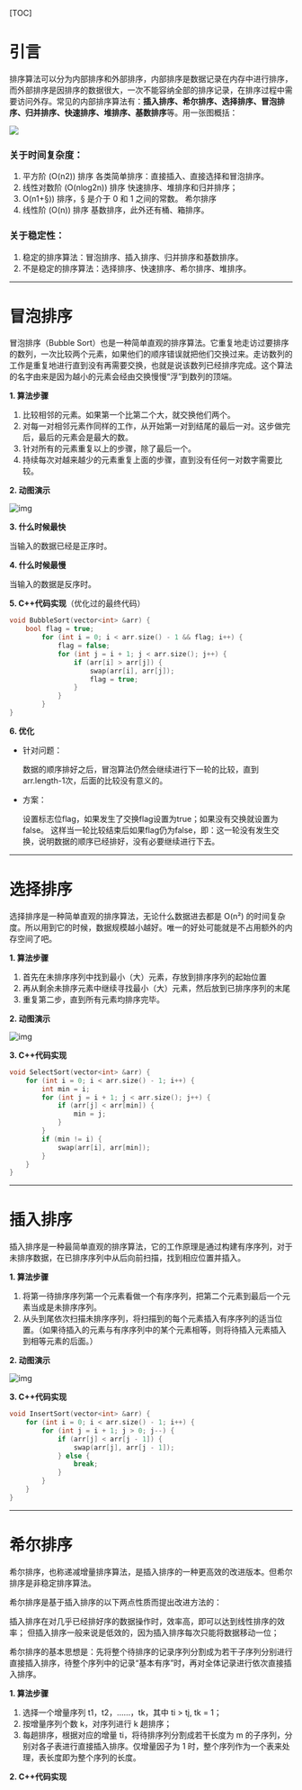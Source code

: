 [TOC]

# 引言

排序算法可以分为内部排序和外部排序，内部排序是数据记录在内存中进行排序，而外部排序是因排序的数据很大，一次不能容纳全部的排序记录，在排序过程中需要访问外存。常见的内部排序算法有：**插入排序、希尔排序、选择排序、冒泡排序、归并排序、快速排序、堆排序、基数排序**等。用一张图概括：

![](http://ww2.sinaimg.cn/large/006y8mN6ly1g6c250577yj30nd0e946d.jpg)

### 关于时间复杂度：

1. 平方阶 (O(n2)) 排序 各类简单排序：直接插入、直接选择和冒泡排序。 
2. 线性对数阶 (O(nlog2n)) 排序 快速排序、堆排序和归并排序； 
3. O(n1+§)) 排序，§ 是介于 0 和 1 之间的常数。 希尔排序 
4. 线性阶 (O(n)) 排序 基数排序，此外还有桶、箱排序。

### 关于稳定性：

1. 稳定的排序算法：冒泡排序、插入排序、归并排序和基数排序。 
2. 不是稳定的排序算法：选择排序、快速排序、希尔排序、堆排序。

***

# 冒泡排序

冒泡排序（Bubble Sort）也是一种简单直观的排序算法。它重复地走访过要排序的数列，一次比较两个元素，如果他们的顺序错误就把他们交换过来。走访数列的工作是重复地进行直到没有再需要交换，也就是说该数列已经排序完成。这个算法的名字由来是因为越小的元素会经由交换慢慢“浮”到数列的顶端。

**1. 算法步骤**

1. 比较相邻的元素。如果第一个比第二个大，就交换他们两个。
2. 对每一对相邻元素作同样的工作，从开始第一对到结尾的最后一对。这步做完后，最后的元素会是最大的数。
3. 针对所有的元素重复以上的步骤，除了最后一个。
4. 持续每次对越来越少的元素重复上面的步骤，直到没有任何一对数字需要比较。

**2. 动图演示**

![img](http://ww4.sinaimg.cn/large/006y8mN6ly1g6c44tkj99g30my075thy.gif)

**3. 什么时候最快**

当输入的数据已经是正序时。

**4. 什么时候最慢**

当输入的数据是反序时。

**5. C++代码实现**（优化过的最终代码）

```c++
void BubbleSort(vector<int> &arr) {
	bool flag = true;
		for (int i = 0; i < arr.size() - 1 && flag; i++) {
			flag = false;
			for (int j = i + 1; j < arr.size(); j++) {
				if (arr[i] > arr[j]) {
					swap(arr[i], arr[j]);
					flag = true;
				}
			}
		}
}
```

**6. 优化**

- 针对问题：

  数据的顺序排好之后，冒泡算法仍然会继续进行下一轮的比较，直到arr.length-1次，后面的比较没有意义的。

- 方案：

  设置标志位flag，如果发生了交换flag设置为true；如果没有交换就设置为false。 这样当一轮比较结束后如果flag仍为false，即：这一轮没有发生交换，说明数据的顺序已经排好，没有必要继续进行下去。

  

------

# 选择排序

选择排序是一种简单直观的排序算法，无论什么数据进去都是 O(n²) 的时间复杂度。所以用到它的时候，数据规模越小越好。唯一的好处可能就是不占用额外的内存空间了吧。

**1. 算法步骤**

1. 首先在未排序序列中找到最小（大）元素，存放到排序序列的起始位置
2. 再从剩余未排序元素中继续寻找最小（大）元素，然后放到已排序序列的末尾
3. 重复第二步，直到所有元素均排序完毕。

**2. 动图演示**

![img](http://ww2.sinaimg.cn/large/006y8mN6ly1g6c4f7jxorg30mj06wdsb.gif)

**3. C++代码实现**

```c++
void SelectSort(vector<int> &arr) {
	for (int i = 0; i < arr.size() - 1; i++) {
		int min = i;
		for (int j = i + 1; j < arr.size(); j++) {
			if (arr[j] < arr[min]) {
				min = j;
			}
		}
		if (min != i) {
			swap(arr[i], arr[min]);
		}
	}
}
```



------

# 插入排序

插入排序是一种最简单直观的排序算法，它的工作原理是通过构建有序序列，对于未排序数据，在已排序序列中从后向前扫描，找到相应位置并插入。

**1. 算法步骤**

1. 将第一待排序序列第一个元素看做一个有序序列，把第二个元素到最后一个元素当成是未排序序列。
2. 从头到尾依次扫描未排序序列，将扫描到的每个元素插入有序序列的适当位置。（如果待插入的元素与有序序列中的某个元素相等，则将待插入元素插入到相等元素的后面。）

**2. 动图演示**

![img](https://mmbiz.qpic.cn/mmbiz_gif/tO7NEN7wjr73icwpiclFCxQeyeLYJmZGibbGHSm3dZsOZL9Mmln3wILZTvlaVjRtIxicJic5XBEHz3UFX7Y8ibI1EicLQ/640?wx_fmt=gif&tp=webp&wxfrom=5&wx_lazy=1)

**3. C++代码实现**

```c++
void InsertSort(vector<int> &arr) {
	for (int i = 0; i < arr.size() - 1; i++) {
		for (int j = i + 1; j > 0; j--) {
			if (arr[j] < arr[j - 1]) {
				swap(arr[j], arr[j - 1]);
			} else {
				break;
			}
		}
	}
}
```



------

# 希尔排序

希尔排序，也称递减增量排序算法，是插入排序的一种更高效的改进版本。但希尔排序是非稳定排序算法。

希尔排序是基于插入排序的以下两点性质而提出改进方法的：

插入排序在对几乎已经排好序的数据操作时，效率高，即可以达到线性排序的效率； 但插入排序一般来说是低效的，因为插入排序每次只能将数据移动一位；

希尔排序的基本思想是：先将整个待排序的记录序列分割成为若干子序列分别进行直接插入排序，待整个序列中的记录“基本有序”时，再对全体记录进行依次直接插入排序。

**1. 算法步骤**

1. 选择一个增量序列 t1，t2，……，tk，其中 ti > tj, tk = 1；
2. 按增量序列个数 k，对序列进行 k 趟排序；
3. 每趟排序，根据对应的增量 ti，将待排序列分割成若干长度为 m 的子序列，分别对各子表进行直接插入排序。仅增量因子为 1 时，整个序列作为一个表来处理，表长度即为整个序列的长度。

**2. C++代码实现**

```c++

```

